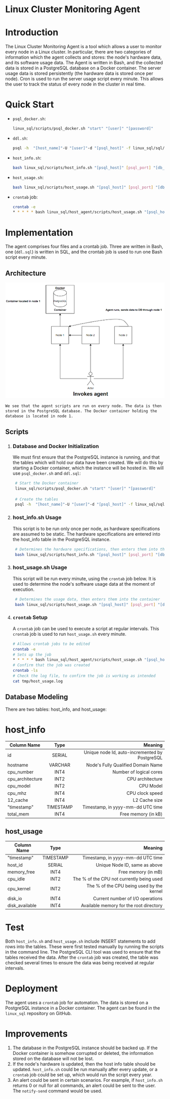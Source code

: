 # Linux Cluster Monitoring Agent

# Introduction
The Linux Cluster Monitoring Agent is a tool which allows a user to monitor every node in a Linux cluster. In particular, there are two categories of information which the agent collects and stores: the node's hardware data, and its software usage data. The Agent is written in Bash, and the collected data is stored in a PostgreSQL database on a Docker container. The server usage data is stored persistently (the hardware data is stored once per node). Cron is used to run the server usage script every minute. This allows the user to track the status of every node in the cluster in real time.
# Quick Start
 - ```psql_docker.sh```:
   ```bash 
   linux_sql/scripts/psql_docker.sh "start" "[user]" "[password]" 
   ```
 - ```ddl.sh```:
   ```bash
   psql -h  "[host_name]"-U "[user]"-d "[psql_host]" -f linux_sql/sql/ddl.sql  
   ```
 - ```host_info.sh```:
   ```bash
   bash linux_sql/scripts/host_info.sh "[psql_host]" [psql_port] "[db_name]" "[psql_user]" "[psql_password]"
   ```
 - ```host_usage.sh```:
   ```bash
   bash linux_sql/scripts/host_usage.sh "[psql_host]" [psql_port] "[db_name]" "[psql_user]" "[psql_password]"
   ```
 - ```crontab``` job:  
   ```bash
   crontab -e
   * * * * * bash linux_sql/host_agent/scripts/host_usage.sh "[psql_host]" [psql_port] "[db_name]" "[psql_user]" "[psql_password]" > /tmp/host_usage.log
   ```
# Implementation
   The agent comprises four files and a crontab job. Three are written in Bash, one (```ddl.sql```) is written in SQL, and the crontab job is used to run one Bash script every minute. 
## Architecture
   ![alt text](assets/ClusterDiagram.png)

    We see that the agent scripts are run on every node. The data is then stored in the PostgreSQL database. The Docker container holding the database is located in node 1.
 
## Scripts
  1) ### Database and Docker Initialization
      We must first ensure that the PostgreSQL instance is running, and that the tables which will hold our data have been created. We will do this by starting a Docker container, which the instance will be hosted in. We will use ```psql_docker.sh``` and ```ddl.sql```: 
      ```bash
       # Start the Docker container
       linux_sql/scripts/psql_docker.sh "start" "[user]" "[password]" 
     
       # Create the tables 
       psql -h  "[host_name]"-U "[user]"-d "[psql_host]" -f linux_sql/sql/ddl.sql        
      ```
  2) ### host_info.sh Usage
     This script is to be run only once per node, as hardware specifications are assumed to be static. The hardware specifications are entered into the host_info table in the PostgreSQL instance.
     ```bash
      # Determines the hardware specifications, then enters them into the container
      bash linux_sql/scripts/host_info.sh "[psql_host]" [psql_port] "[db_name]" "[psql_user]" "[psql_password]"
     ```

  3) ### host_usage.sh Usage
       This script will be run every minute, using the ```crontab``` job below. It is used to determine the node's software usage data at the moment of execution.
     ```bash
      # Determines the usage data, then enters them into the container
      bash linux_sql/scripts/host_usage.sh "[psql_host]" [psql_port] "[db_name]" "[psql_user]" "[psql_password]"
     ```  

   4) ### ```crontab``` Setup
        A ```crontab``` job can be used to execute a script at regular intervals. This ```crontab``` job is used to run ```host_usage.sh``` every minute.
        ```bash
      # Allows crontab jobs to be edited
      crontab -e
      # Sets up the job
      * * * * * bash linux_sql/host_agent/scripts/host_usage.sh "[psql_host]" [psql_port] "[db_name]" "[psql_user]" "[psql_password]" > /tmp/host_usage.log
      # Confirm that the job was created
      crontab -ls
      # Check the log file, to confirm the job is working as intended
      cat tmp/host_usage.log
        ```  
      
## Database Modeling
There are two tables: host_info, and host_usage:

# host_info

| Column Name      |   Type    |                                        Meaning |
|------------------|:---------:|-----------------------------------------------:|
| id               |  SERIAL   | Unique node Id, auto-incremented by PostgreSQL |
| hostname         |  VARCHAR  |             Node's Fully Qualified Domain Name |
| cpu_number       |   INT4    |                        Number of logical cores |
| cpu_architecture |   INT2    |                               CPU architecture |
| cpu_model        |   INT2    |                                      CPU Model |
| cpu_mhz          |   INT4    |                                CPU clock speed |
| 12_cache         |   INT4    |                                  L2 Cache size |
| "timestamp"      | TIMESTAMP |              Timestamp, in yyyy-mm-dd UTC time |
| total_mem        |   INT4    |                            Free memory (in kB) |

## host_usage

| Column Name    |   Type    |                                   Meaning |
|----------------|:---------:|------------------------------------------:|
| "timestamp"    | TIMESTAMP |         Timestamp, in yyyy-mm-dd UTC time |
| host_id        |  SERIAL   |             Unique Node ID, same as above |
| memory_free    |   INT4    |                       Free memory (in mB) |
| cpu_idle       |   INT2    | The % of the CPU not currently being used |
| cpu_kernel     |   INT2    | The % of the CPU being used by the kernel |
| disk_io        |   INT4    |          Current number of I/O operations |
| disk_available |   INT4    |   Available memory for the root directory |


# Test

Both ```host_info.sh``` and ```host_usage.sh``` include INSERT statements to add rows into the tables. These were first tested manually by running the scripts in the command line. The PostgreSQL CLI tool was used to ensure that the tables received the data. After the ```crontab``` job was created, the table was checked several times to ensure the data was being received at regular intervals.

# Deployment

The agent uses a ```crontab``` job for automation. The data is stored on a PostgreSQL instance in a Docker container. The agent can be found in the ```linux_sql``` repository on GitHub.

# Improvements

1) The database in the PostgreSQL instance should be backed up. If the Docker container is somehow corrupted or deleted, the information stored on the database will not be lost.
2) If the node's hardware is updated, then the host info table should be updated. ```host_info.sh``` could be run manually after every update, or a ```crontab``` job could be set up, which would run the script every year.
3) An alert could be sent in certain scenarios. For example, if ```host_info.sh``` returns 0 or null for all commands, an alert could be sent to the user. The ```notify-send``` command would be used.
